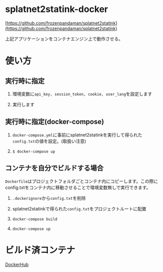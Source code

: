 # splatnet2statink-docker

[https://github.com/frozenpandaman/splatnet2statink](https://github.com/frozenpandaman/splatnet2statink)

上記アプリケーションをコンテナエンジン上で動作させる。

# 使い方

## 実行時に指定

1. 環境変数に`api_key, session_token, cookie, user_lang`を設定します

1. 実行します

## 実行時に指定(docker-compose)

1. `docker-compose.yml`に事前にsplatnet2statinkを実行して得られた`config.txt`の値を設定。(取扱い注意)

1. `$ docker-compose up`

## コンテナを自分でビルドする場合

`Dockerfile`はプロジェクトフォルダごとコンテナ内にコピーします。この際にconfig.txtをコンテナ内に移動させることで環境変数無しで実行できます。

1. `.dockerignore`から`config.txt`を削除

1. splatnet2statinkで得られた`config.txt`をプロジェクトルートに配置

1. `docker-compose build`

1. `docker-compose up`

# ビルド済コンテナ

[DockerHub](https://cloud.docker.com/swarm/kamiyaowl/repository/docker/kamiyaowl/splatnet2statink-docker/general)
